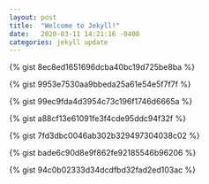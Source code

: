 ```yaml
---
layout: post
title:  "Welcome to Jekyll!"
date:   2020-03-11 14:21:16 -0400
categories: jekyll update
---
```



{% gist 8ec8ed1651696dcba40bc19d725be8ba %}


{% gist 9953e7530aa9bbeda25a61e54e5f7f7f %}


{% gist 99ec9fda4d3954c73c196f1746d6665a %}


{% gist a88cf13e61091fe3f4cde95ddc94f32f %}


{% gist 7fd3dbc0046ab302b329497304038c02 %}


{% gist bade6c90d8e9f862fe92185546b96206 %}


{% gist 94c0b02333d34dcdfbd32fad2ed103ac %}

